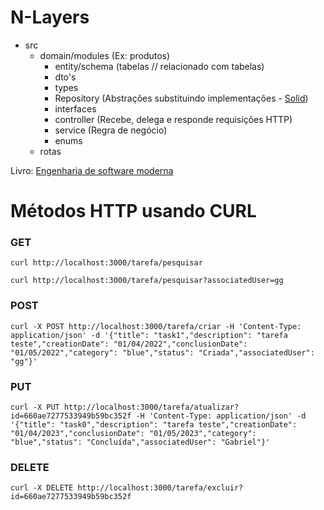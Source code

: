 # N-Layers
- src
   - domain/modules (Ex: produtos)
      - entity/schema (tabelas // relacionado com tabelas)
      - dto's
      - types
      - Repository (Abstrações substituindo implementações - [Solid](https://www.alura.com.br/artigos/solid?utm_term=&utm_campaign=%5BSearch%5D+%5BPerformance%5D+-+Dynamic+Search+Ads+-+Artigos+e+Conte%C3%BAdos&utm_source=adwords&utm_medium=ppc&hsa_acc=7964138385&hsa_cam=11384329873&hsa_grp=111087461203&hsa_ad=687448474447&hsa_src=g&hsa_tgt=dsa-2276348409543&hsa_kw=&hsa_mt=&hsa_net=adwords&hsa_ver=3&gad_source=1&gclid=EAIaIQobChMIw_Hc0Y6EhQMVKWFIAB1YOgnuEAAYASAAEgLt2_D_BwE))
      - interfaces
      - controller (Recebe, delega e responde requisições HTTP)
      - service (Regra de negócio)
      - enums
   - rotas
 
Livro: [Engenharia de software moderna](https://engsoftmoderna.info/)


# Métodos HTTP usando CURL

### GET
```
curl http://localhost:3000/tarefa/pesquisar
```

```
curl http://localhost:3000/tarefa/pesquisar?associatedUser=gg
```

### POST
```
curl -X POST http://localhost:3000/tarefa/criar -H 'Content-Type: application/json' -d '{"title": "task1","description": "tarefa teste","creationDate": "01/04/2022","conclusionDate": "01/05/2022","category": "blue","status": "Criada","associatedUser": "gg"}'
```

### PUT
```
curl -X PUT http://localhost:3000/tarefa/atualizar?id=660ae7277533949b59bc352f -H 'Content-Type: application/json' -d '{"title": "task0","description": "tarefa teste","creationDate": "01/04/2023","conclusionDate": "01/05/2023","category": "blue","status": "Concluída","associatedUser": "Gabriel"}'
```

### DELETE

```
curl -X DELETE http://localhost:3000/tarefa/excluir?id=660ae7277533949b59bc352f
```